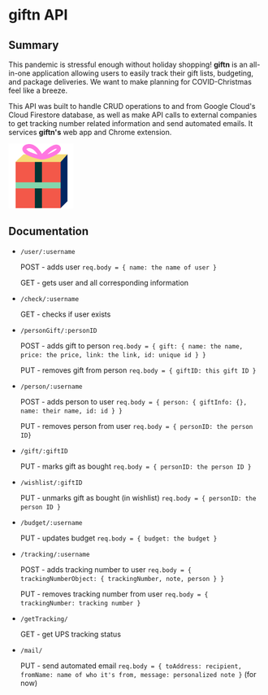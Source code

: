 # giftn API
## Summary
This pandemic is stressful enough without holiday shopping! **giftn** is an all-in-one application allowing users to easily track their gift lists, budgeting, and package deliveries.
We want to make planning for COVID-Christmas feel like a breeze.

This API was built to handle CRUD operations to and from Google Cloud's Cloud Firestore database, as well as make API calls to external companies to get tracking number related information and send automated emails.
It services **giftn's** web app and Chrome extension.

![giftn Logo](/images/logo.png)

## Documentation
* `/user/:username`
  
  POST - adds user `req.body = { name: the name of user }`
  
  GET - gets user and all corresponding information

* `/check/:username`

  GET - checks if user exists

* `/personGift/:personID`

  POST - adds gift to person `req.body = { gift: { name: the name, price: the price, link: the link, id: unique id } }`
  
  PUT - removes gift from person `req.body = { giftID: this gift ID }`

* `/person/:username`  

  POST - adds person to user `req.body = { person: { giftInfo: {}, name: their name, id: id } }`
  
  PUT - removes person from user `req.body = { personID: the person ID}`

* `/gift/:giftID`

  PUT - marks gift as bought `req.body = { personID: the person ID }`

* `/wishlist/:giftID`
  
  PUT - unmarks gift as bought (in wishlist) `req.body = { personID: the person ID }`

* `/budget/:username`
  
  PUT - updates budget `req.body = { budget: the budget }`

* `/tracking/:username`

  POST - adds tracking number to user `req.body = { trackingNumberObject: { trackingNumber, note, person } }`
  
  PUT - removes tracking number from user `req.body = { trackingNumber: tracking number }`

* `/getTracking/`
  
  GET - get UPS tracking status

* `/mail/`

  PUT - send automated email `req.body = { toAddress: recipient, fromName: name of who it's from, message: personalized note }` (for now)
